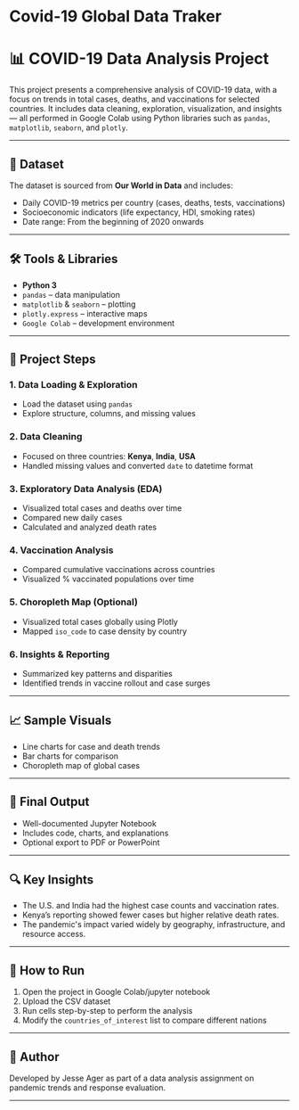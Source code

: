 <h1>Covid-19 Global Data Traker</h1>

# 📊 COVID-19 Data Analysis Project

This project presents a comprehensive analysis of COVID-19 data, with a focus on trends in total cases, deaths, and vaccinations for selected countries. It includes data cleaning, exploration, visualization, and insights — all performed in Google Colab using Python libraries such as `pandas`, `matplotlib`, `seaborn`, and `plotly`.

---

## 📁 Dataset

The dataset is sourced from **Our World in Data** and includes:
- Daily COVID-19 metrics per country (cases, deaths, tests, vaccinations)
- Socioeconomic indicators (life expectancy, HDI, smoking rates)
- Date range: From the beginning of 2020 onwards

---

## 🛠️ Tools & Libraries

- **Python 3**
- `pandas` – data manipulation
- `matplotlib` & `seaborn` – plotting
- `plotly.express` – interactive maps
- `Google Colab` – development environment

---

## 📌 Project Steps

### 1. Data Loading & Exploration
- Load the dataset using `pandas`
- Explore structure, columns, and missing values

### 2. Data Cleaning
- Focused on three countries: **Kenya**, **India**, **USA**
- Handled missing values and converted `date` to datetime format

### 3. Exploratory Data Analysis (EDA)
- Visualized total cases and deaths over time
- Compared new daily cases
- Calculated and analyzed death rates

### 4. Vaccination Analysis
- Compared cumulative vaccinations across countries
- Visualized % vaccinated populations over time

### 5. Choropleth Map (Optional)
- Visualized total cases globally using Plotly
- Mapped `iso_code` to case density by country

### 6. Insights & Reporting
- Summarized key patterns and disparities
- Identified trends in vaccine rollout and case surges

---

## 📈 Sample Visuals

- Line charts for case and death trends
- Bar charts for comparison
- Choropleth map of global cases

---

## 📄 Final Output

- Well-documented Jupyter Notebook
- Includes code, charts, and explanations
- Optional export to PDF or PowerPoint

---

## 🔍 Key Insights

- The U.S. and India had the highest case counts and vaccination rates.
- Kenya’s reporting showed fewer cases but higher relative death rates.
- The pandemic's impact varied widely by geography, infrastructure, and resource access.

---

## 📂 How to Run

1. Open the project in Google Colab/jupyter notebook
2. Upload the CSV dataset
3. Run cells step-by-step to perform the analysis
4. Modify the `countries_of_interest` list to compare different nations

---

## 🧠 Author

Developed by Jesse Ager as part of a data analysis assignment on pandemic trends and response evaluation.

---


